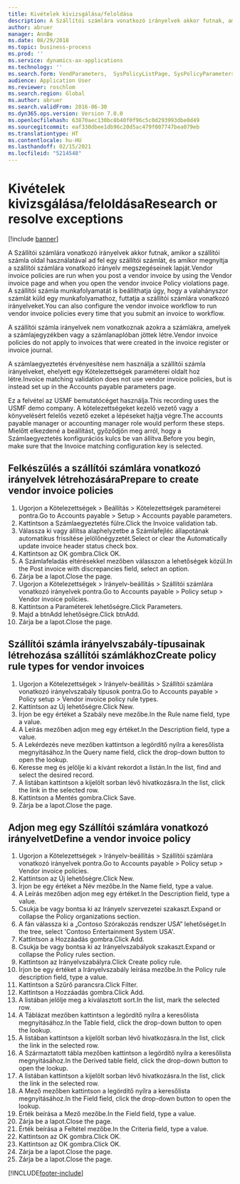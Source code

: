 ```yaml
---
title: Kivételek kivizsgálása/feloldása
description: A Szállítói számlára vonatkozó irányelvek akkor futnak, amikor a szállítói számla oldal használatával ad fel egy szállítói számlát, és amikor megnyitja a szállítói számlára vonatkozó irányelv megszegéseinek lapját.
author: abruer
manager: AnnBe
ms.date: 08/29/2018
ms.topic: business-process
ms.prod: ''
ms.service: dynamics-ax-applications
ms.technology: ''
ms.search.form: VendParameters,  SysPolicyListPage, SysPolicyParameters, SysPolicySourceDocumentRuleType, SysPolicy, SysPolicySourceDocumentRule, SysQueryForm, SysQueryTableLookUp, SysQueryPrefixLookUp, SysQueryFieldLookUp
audience: Application User
ms.reviewer: roschlom
ms.search.region: Global
ms.author: abruer
ms.search.validFrom: 2016-06-30
ms.dyn365.ops.version: Version 7.0.0
ms.openlocfilehash: 63870aec130bc8b40f0f96c5c0d293993dbe0d49
ms.sourcegitcommit: eaf330dbee1db96c20d5ac479f007747bea079eb
ms.translationtype: HT
ms.contentlocale: hu-HU
ms.lasthandoff: 02/15/2021
ms.locfileid: "5214548"
---
```

# <a name="research-or-resolve-exceptions"></a><span data-ttu-id="2e7d7-103">Kivételek kivizsgálása/feloldása</span><span class="sxs-lookup"><span data-stu-id="2e7d7-103">Research or resolve exceptions</span></span>

[!include [banner](../../includes/banner.md)]

<span data-ttu-id="2e7d7-104">A Szállítói számlára vonatkozó irányelvek akkor futnak, amikor a szállítói számla oldal használatával ad fel egy szállítói számlát, és amikor megnyitja a szállítói számlára vonatkozó irányelv megszegéseinek lapját.</span><span class="sxs-lookup"><span data-stu-id="2e7d7-104">Vendor invoice policies are run when you post a vendor invoice by using the Vendor invoice page and when you open the vendor invoice Policy violations page.</span></span> <span data-ttu-id="2e7d7-105">A szállítói számla munkafolyamatát is beállíthatja úgy, hogy a valahányszor számlát küld egy munkafolyamathoz, futtatja a szállítói számlára vonatkozó irányelveket.</span><span class="sxs-lookup"><span data-stu-id="2e7d7-105">You can also configure the vendor invoice workflow to run vendor invoice policies every time that you submit an invoice to workflow.</span></span> 

<span data-ttu-id="2e7d7-106">A szállítói számla irányelvek nem vonatkoznak azokra a számlákra, amelyek a számlajegyzékben vagy a számlanaplóban jöttek létre.</span><span class="sxs-lookup"><span data-stu-id="2e7d7-106">Vendor invoice policies do not apply to invoices that were created in the invoice register or invoice journal.</span></span> 

<span data-ttu-id="2e7d7-107">A számlaegyeztetés érvényesítése nem használja a szállítói számla irányelveket, ehelyett egy Kötelezettségek paraméterei oldalt hoz létre.</span><span class="sxs-lookup"><span data-stu-id="2e7d7-107">Invoice matching validation does not use vendor invoice policies, but is instead set up in the Accounts payable parameters page.</span></span>

<span data-ttu-id="2e7d7-108">Ez a felvétel az USMF bemutatócéget használja.</span><span class="sxs-lookup"><span data-stu-id="2e7d7-108">This recording uses the USMF demo company.</span></span> <span data-ttu-id="2e7d7-109">A kötelezettségeket kezelő vezető vagy a könyvelésért felelős vezető ezeket a lépéseket hajtja végre.</span><span class="sxs-lookup"><span data-stu-id="2e7d7-109">The accounts payable manager or accounting manager role would perform these steps.</span></span> <span data-ttu-id="2e7d7-110">Mielőtt elkezdené a beállítást, győződjön meg arról, hogy a Számlaegyeztetés konfigurációs kulcs be van állítva.</span><span class="sxs-lookup"><span data-stu-id="2e7d7-110">Before you begin, make sure that the Invoice matching configuration key is selected.</span></span>


## <a name="prepare-to-create-vendor-invoice-policies"></a><span data-ttu-id="2e7d7-111">Felkészülés a szállítói számlára vonatkozó irányelvek létrehozására</span><span class="sxs-lookup"><span data-stu-id="2e7d7-111">Prepare to create vendor invoice policies</span></span>
1. <span data-ttu-id="2e7d7-112">Ugorjon a Kötelezettségek > Beállítás > Kötelezettségek paraméterei pontra.</span><span class="sxs-lookup"><span data-stu-id="2e7d7-112">Go to Accounts payable > Setup > Accounts payable parameters.</span></span>
2. <span data-ttu-id="2e7d7-113">Kattintson a Számlaegyeztetés fülre.</span><span class="sxs-lookup"><span data-stu-id="2e7d7-113">Click the Invoice validation tab.</span></span>
3. <span data-ttu-id="2e7d7-114">Válassza ki vagy állítsa alaphelyzetbe a Számlafejléc állapotának automatikus frissítése jelölőnégyzetét.</span><span class="sxs-lookup"><span data-stu-id="2e7d7-114">Select or clear the Automatically update invoice header status check box.</span></span>
4. <span data-ttu-id="2e7d7-115">Kattintson az OK gombra.</span><span class="sxs-lookup"><span data-stu-id="2e7d7-115">Click OK.</span></span>
5. <span data-ttu-id="2e7d7-116">A Számlafeladás eltérésekkel mezőben válasszon a lehetőségek közül.</span><span class="sxs-lookup"><span data-stu-id="2e7d7-116">In the Post invoice with discrepancies field, select an option.</span></span>
6. <span data-ttu-id="2e7d7-117">Zárja be a lapot.</span><span class="sxs-lookup"><span data-stu-id="2e7d7-117">Close the page.</span></span>
7. <span data-ttu-id="2e7d7-118">Ugorjon a Kötelezettségek > Irányelv-beállítás > Szállítói számlára vonatkozó irányelvek pontra.</span><span class="sxs-lookup"><span data-stu-id="2e7d7-118">Go to Accounts payable > Policy setup > Vendor invoice policies.</span></span>
8. <span data-ttu-id="2e7d7-119">Kattintson a Paraméterek lehetőségre.</span><span class="sxs-lookup"><span data-stu-id="2e7d7-119">Click Parameters.</span></span>
9. <span data-ttu-id="2e7d7-120">Majd a btnAdd lehetőségre.</span><span class="sxs-lookup"><span data-stu-id="2e7d7-120">Click btnAdd.</span></span>
10. <span data-ttu-id="2e7d7-121">Zárja be a lapot.</span><span class="sxs-lookup"><span data-stu-id="2e7d7-121">Close the page.</span></span>

## <a name="create-policy-rule-types-for-vendor-invoices"></a><span data-ttu-id="2e7d7-122">Szállítói számla irányelvszabály-típusainak létrehozása szállítói számlákhoz</span><span class="sxs-lookup"><span data-stu-id="2e7d7-122">Create policy rule types for vendor invoices</span></span>
1. <span data-ttu-id="2e7d7-123">Ugorjon a Kötelezettségek > Irányelv-beállítás > Szállítói számlára vonatkozó irányelvszabály típusok pontra.</span><span class="sxs-lookup"><span data-stu-id="2e7d7-123">Go to Accounts payable > Policy setup > Vendor invoice policy rule types.</span></span>
2. <span data-ttu-id="2e7d7-124">Kattintson az Új lehetőségre.</span><span class="sxs-lookup"><span data-stu-id="2e7d7-124">Click New.</span></span>
3. <span data-ttu-id="2e7d7-125">Írjon be egy értéket a Szabály neve mezőbe.</span><span class="sxs-lookup"><span data-stu-id="2e7d7-125">In the Rule name field, type a value.</span></span>
4. <span data-ttu-id="2e7d7-126">A Leírás mezőben adjon meg egy értéket.</span><span class="sxs-lookup"><span data-stu-id="2e7d7-126">In the Description field, type a value.</span></span>
5. <span data-ttu-id="2e7d7-127">A Lekérdezés neve mezőben kattintson a legördítő nyílra a keresőlista megnyitásához.</span><span class="sxs-lookup"><span data-stu-id="2e7d7-127">In the Query name field, click the drop-down button to open the lookup.</span></span>
6. <span data-ttu-id="2e7d7-128">Keresse meg és jelölje ki a kívánt rekordot a listán.</span><span class="sxs-lookup"><span data-stu-id="2e7d7-128">In the list, find and select the desired record.</span></span>
7. <span data-ttu-id="2e7d7-129">A listában kattintson a kijelölt sorban lévő hivatkozásra.</span><span class="sxs-lookup"><span data-stu-id="2e7d7-129">In the list, click the link in the selected row.</span></span>
8. <span data-ttu-id="2e7d7-130">Kattintson a Mentés gombra.</span><span class="sxs-lookup"><span data-stu-id="2e7d7-130">Click Save.</span></span>
9. <span data-ttu-id="2e7d7-131">Zárja be a lapot.</span><span class="sxs-lookup"><span data-stu-id="2e7d7-131">Close the page.</span></span>

## <a name="define-a-vendor-invoice-policy"></a><span data-ttu-id="2e7d7-132">Adjon meg egy Szállítói számlára vonatkozó irányelvet</span><span class="sxs-lookup"><span data-stu-id="2e7d7-132">Define a vendor invoice policy</span></span>
1. <span data-ttu-id="2e7d7-133">Ugorjon a Kötelezettségek > Irányelv-beállítás > Szállítói számlára vonatkozó irányelvek pontra.</span><span class="sxs-lookup"><span data-stu-id="2e7d7-133">Go to Accounts payable > Policy setup > Vendor invoice policies.</span></span>
2. <span data-ttu-id="2e7d7-134">Kattintson az Új lehetőségre.</span><span class="sxs-lookup"><span data-stu-id="2e7d7-134">Click New.</span></span>
3. <span data-ttu-id="2e7d7-135">Írjon be egy értéket a Név mezőbe.</span><span class="sxs-lookup"><span data-stu-id="2e7d7-135">In the Name field, type a value.</span></span>
4. <span data-ttu-id="2e7d7-136">A Leírás mezőben adjon meg egy értéket.</span><span class="sxs-lookup"><span data-stu-id="2e7d7-136">In the Description field, type a value.</span></span>
5. <span data-ttu-id="2e7d7-137">Csukja be vagy bontsa ki az Irányelv szervezetei szakaszt.</span><span class="sxs-lookup"><span data-stu-id="2e7d7-137">Expand or collapse the Policy organizations section.</span></span>
6. <span data-ttu-id="2e7d7-138">A fán válassza ki a „Contoso Szórakozás rendszer USA” lehetőséget.</span><span class="sxs-lookup"><span data-stu-id="2e7d7-138">In the tree, select 'Contoso Entertainment System USA'.</span></span>
7. <span data-ttu-id="2e7d7-139">Kattintson a Hozzáadás gombra.</span><span class="sxs-lookup"><span data-stu-id="2e7d7-139">Click Add.</span></span>
8. <span data-ttu-id="2e7d7-140">Csukja be vagy bontsa ki az Irányelvszabályok szakaszt.</span><span class="sxs-lookup"><span data-stu-id="2e7d7-140">Expand or collapse the Policy rules section.</span></span>
9. <span data-ttu-id="2e7d7-141">Kattintson az Irányelvszabályra.</span><span class="sxs-lookup"><span data-stu-id="2e7d7-141">Click Create policy rule.</span></span>
10. <span data-ttu-id="2e7d7-142">Írjon be egy értéket a Irányelvszabály leírása mezőbe.</span><span class="sxs-lookup"><span data-stu-id="2e7d7-142">In the Policy rule description field, type a value.</span></span>
11. <span data-ttu-id="2e7d7-143">Kattintson a Szűrő parancsra.</span><span class="sxs-lookup"><span data-stu-id="2e7d7-143">Click Filter.</span></span>
12. <span data-ttu-id="2e7d7-144">Kattintson a Hozzáadás gombra.</span><span class="sxs-lookup"><span data-stu-id="2e7d7-144">Click Add.</span></span>
13. <span data-ttu-id="2e7d7-145">A listában jelölje meg a kiválasztott sort.</span><span class="sxs-lookup"><span data-stu-id="2e7d7-145">In the list, mark the selected row.</span></span>
14. <span data-ttu-id="2e7d7-146">A Táblázat mezőben kattintson a legördítő nyílra a keresőlista megnyitásához.</span><span class="sxs-lookup"><span data-stu-id="2e7d7-146">In the Table field, click the drop-down button to open the lookup.</span></span>
15. <span data-ttu-id="2e7d7-147">A listában kattintson a kijelölt sorban lévő hivatkozásra.</span><span class="sxs-lookup"><span data-stu-id="2e7d7-147">In the list, click the link in the selected row.</span></span>
16. <span data-ttu-id="2e7d7-148">A Származtatott tábla mezőben kattintson a legördítő nyílra a keresőlista megnyitásához.</span><span class="sxs-lookup"><span data-stu-id="2e7d7-148">In the Derived table field, click the drop-down button to open the lookup.</span></span>
17. <span data-ttu-id="2e7d7-149">A listában kattintson a kijelölt sorban lévő hivatkozásra.</span><span class="sxs-lookup"><span data-stu-id="2e7d7-149">In the list, click the link in the selected row.</span></span>
18. <span data-ttu-id="2e7d7-150">A Mező mezőben kattintson a legördítő nyílra a keresőlista megnyitásához.</span><span class="sxs-lookup"><span data-stu-id="2e7d7-150">In the Field field, click the drop-down button to open the lookup.</span></span>
19. <span data-ttu-id="2e7d7-151">Érték beírása a Mező mezőbe.</span><span class="sxs-lookup"><span data-stu-id="2e7d7-151">In the Field field, type a value.</span></span>
20. <span data-ttu-id="2e7d7-152">Zárja be a lapot.</span><span class="sxs-lookup"><span data-stu-id="2e7d7-152">Close the page.</span></span>
21. <span data-ttu-id="2e7d7-153">Érték beírása a Feltétel mezőbe.</span><span class="sxs-lookup"><span data-stu-id="2e7d7-153">In the Criteria field, type a value.</span></span>
22. <span data-ttu-id="2e7d7-154">Kattintson az OK gombra.</span><span class="sxs-lookup"><span data-stu-id="2e7d7-154">Click OK.</span></span>
23. <span data-ttu-id="2e7d7-155">Kattintson az OK gombra.</span><span class="sxs-lookup"><span data-stu-id="2e7d7-155">Click OK.</span></span>
24. <span data-ttu-id="2e7d7-156">Zárja be a lapot.</span><span class="sxs-lookup"><span data-stu-id="2e7d7-156">Close the page.</span></span>
25. <span data-ttu-id="2e7d7-157">Zárja be a lapot.</span><span class="sxs-lookup"><span data-stu-id="2e7d7-157">Close the page.</span></span>



[!INCLUDE[footer-include](../../../includes/footer-banner.md)]
